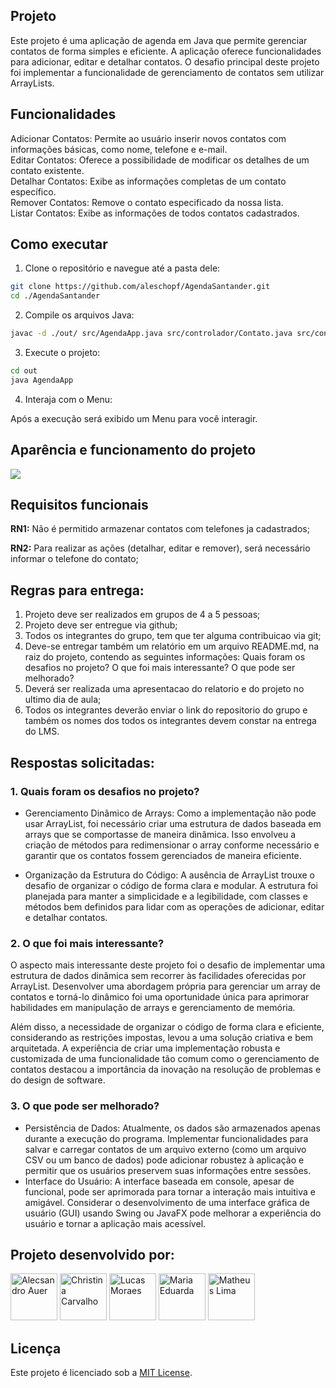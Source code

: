 ## Projeto
Este projeto é uma aplicação de agenda em Java que permite gerenciar contatos de forma simples e eficiente. 
A aplicação oferece funcionalidades para adicionar, editar e detalhar contatos. 
O desafio principal deste projeto foi implementar a funcionalidade de gerenciamento de contatos sem utilizar ArrayLists.

## Funcionalidades
Adicionar Contatos: Permite ao usuário inserir novos contatos com informações básicas, como nome, telefone e e-mail.</br>
Editar Contatos: Oferece a possibilidade de modificar os detalhes de um contato existente.</br>
Detalhar Contatos: Exibe as informações completas de um contato específico.</br>
Remover Contatos: Remove o contato especificado da nossa lista.</br>
Listar Contatos: Exibe as informações de todos contatos cadastrados.

## Como executar
1. Clone o repositório e navegue até a pasta dele:
```bash
git clone https://github.com/aleschopf/AgendaSantander.git
cd ./AgendaSantander
```
2. Compile os arquivos Java:
```bash
javac -d ./out/ src/AgendaApp.java src/controlador/Contato.java src/controlador/ContatoManager.java src/visao/Menu.java
```
3. Execute o projeto:
```bash
cd out
java AgendaApp
```
4. Interaja com o Menu:

Após a execução será exibido um Menu para você interagir.

## Aparência e funcionamento do projeto

<img src="https://i.imgur.com/O1lCFJn.gif"/>

## Requisitos funcionais

**RN1:** Não é permitido armazenar contatos com telefones ja cadastrados; 

**RN2:** Para realizar as ações (detalhar, editar e remover), será necessário informar o telefone do contato;

## Regras para entrega:
1. Projeto deve ser realizados em grupos de 4 a 5 pessoas;
2. Projeto deve ser entregue via github;
3. Todos os integrantes do grupo, tem que ter alguma contribuicao via git;
4. Deve-se entregar também um relatório em um arquivo README.md, na raiz do projeto, contendo as
   seguintes informações:
   Quais foram os desafios no projeto?
   O que foi mais interessante?
   O que pode ser melhorado?
5. Deverá ser realizada uma apresentacao do relatorio e do projeto no ultimo dia de aula;
6. Todos os integrantes deverão enviar o link do repositorio do grupo e também os nomes dos todos os
   integrantes devem constar na entrega do LMS.

## Respostas solicitadas:

### 1. Quais foram os desafios no projeto?
- Gerenciamento Dinâmico de Arrays: Como a implementação não pode usar ArrayList, foi necessário criar uma estrutura de dados baseada em arrays que se comportasse de maneira dinâmica. Isso envolveu a criação de métodos para redimensionar o array conforme necessário e garantir que os contatos fossem gerenciados de maneira eficiente.

- Organização da Estrutura do Código: A ausência de ArrayList trouxe o desafio de organizar o código de forma clara e modular.  A estrutura foi planejada para manter a simplicidade e a legibilidade, com classes e métodos bem definidos para  lidar com as operações de adicionar, editar e detalhar contatos.

### 2. O que foi mais interessante?

O aspecto mais interessante deste projeto foi o desafio de implementar uma estrutura de dados dinâmica sem recorrer às facilidades oferecidas por ArrayList. Desenvolver uma abordagem própria para gerenciar um array de contatos e torná-lo dinâmico foi uma oportunidade única para aprimorar habilidades em manipulação de arrays e gerenciamento de memória.

Além disso, a necessidade de organizar o código de forma clara e eficiente, considerando as restrições impostas, levou a uma solução criativa e bem arquitetada. A experiência de criar uma implementação robusta e customizada de uma funcionalidade tão comum como o gerenciamento de contatos destacou a importância da inovação na resolução de problemas e do design de software.

### 3. O que pode ser melhorado?
- Persistência de Dados: Atualmente, os dados são armazenados apenas durante a execução do programa. Implementar funcionalidades para salvar e carregar contatos de um arquivo externo (como um arquivo CSV ou um banco de dados) pode adicionar robustez à aplicação e permitir que os usuários preservem suas informações entre sessões.
- Interface do Usuário: A interface baseada em console, apesar de funcional, pode ser aprimorada para tornar a interação mais intuitiva e amigável. Considerar o desenvolvimento de uma interface gráfica de usuário (GUI) usando Swing ou JavaFX pode melhorar a experiência do usuário e tornar a aplicação mais acessível.

## Projeto desenvolvido por:

[<img alt="Alecsandro Auer" height="75px" src="https://avatars.githubusercontent.com/u/54159302?v=4" width="75px"/>](https://github.com/aleschopf)
[<img alt="Christina Carvalho" height="75px" src="https://avatars.githubusercontent.com/u/175761726?v=4" width="75px"/>](https://github.com/ChristinaC-dev)
[<img alt="Lucas Moraes" height="75px" src="https://avatars.githubusercontent.com/u/106927402?v=4" width="75px"/>](https://github.com/lsmoraes16)
[<img alt="Maria Eduarda" height="75px" src="https://avatars.githubusercontent.com/u/134453107?v=4" width="75px"/>](https://github.com/mariaemrqs)
[<img alt="Matheus Lima" height="75px" src="https://avatars.githubusercontent.com/u/102155883?v=4" width="75px"/>](https://github.com/mathlimam)


## **Licença**

Este projeto é licenciado sob a [MIT License](LICENSE).